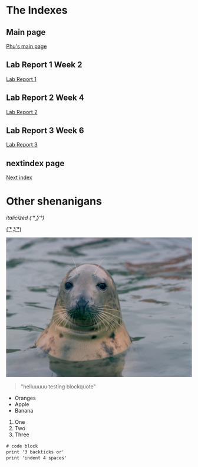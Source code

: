 # The Indexes
## Main page
[Phu's main page](https://pntsoi.github.io/cse15l-lab-reports/)


##  Lab Report 1 Week 2

[Lab Report 1](/Lab-Report-1/lab-report-1-week-2.md)

## Lab Report 2 Week 4

[Lab Report 2](/Lab-Report-2/lab-report-2-week-4.md)

## Lab Report 3 Week 6
[Lab Report 3](/Lab-Report-3/lab-report-3-week-6.md)

## nextindex page
[Next index](/nextindex.md)


# Other shenanigans


*italicized ( ͡° ͜ʖ ͡°)*



[( ͡° ͜ʖ ͡°)](https://google.com)

![Image of a seal :))](/Pictures/seal.jpg/)

> "helluuuuu testing blockquote"

* Oranges
* Apple
* Banana

1. One
2. Two
3. Three

```
# code block
print '3 backticks or'
print 'indent 4 spaces'
``` 
